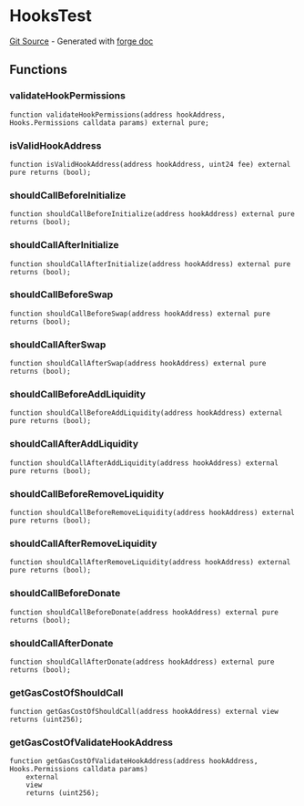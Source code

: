 # HooksTest
[Git Source](https://github.com/uniswap/v4-core/blob/b619b6718e31aa5b4fa0286520c455ceb950276d/src/test/HooksTest.sol) - Generated with [forge doc](https://book.getfoundry.sh/reference/forge/forge-doc)


## Functions
### validateHookPermissions


```solidity
function validateHookPermissions(address hookAddress, Hooks.Permissions calldata params) external pure;
```

### isValidHookAddress


```solidity
function isValidHookAddress(address hookAddress, uint24 fee) external pure returns (bool);
```

### shouldCallBeforeInitialize


```solidity
function shouldCallBeforeInitialize(address hookAddress) external pure returns (bool);
```

### shouldCallAfterInitialize


```solidity
function shouldCallAfterInitialize(address hookAddress) external pure returns (bool);
```

### shouldCallBeforeSwap


```solidity
function shouldCallBeforeSwap(address hookAddress) external pure returns (bool);
```

### shouldCallAfterSwap


```solidity
function shouldCallAfterSwap(address hookAddress) external pure returns (bool);
```

### shouldCallBeforeAddLiquidity


```solidity
function shouldCallBeforeAddLiquidity(address hookAddress) external pure returns (bool);
```

### shouldCallAfterAddLiquidity


```solidity
function shouldCallAfterAddLiquidity(address hookAddress) external pure returns (bool);
```

### shouldCallBeforeRemoveLiquidity


```solidity
function shouldCallBeforeRemoveLiquidity(address hookAddress) external pure returns (bool);
```

### shouldCallAfterRemoveLiquidity


```solidity
function shouldCallAfterRemoveLiquidity(address hookAddress) external pure returns (bool);
```

### shouldCallBeforeDonate


```solidity
function shouldCallBeforeDonate(address hookAddress) external pure returns (bool);
```

### shouldCallAfterDonate


```solidity
function shouldCallAfterDonate(address hookAddress) external pure returns (bool);
```

### getGasCostOfShouldCall


```solidity
function getGasCostOfShouldCall(address hookAddress) external view returns (uint256);
```

### getGasCostOfValidateHookAddress


```solidity
function getGasCostOfValidateHookAddress(address hookAddress, Hooks.Permissions calldata params)
    external
    view
    returns (uint256);
```


